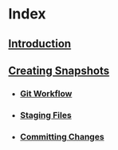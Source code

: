 # Index

## [Introduction](MarkdownFiles/Introduction.md)

## [Creating Snapshots](MarkdownFiles/Creating%20Snapshots.md)
- ### [Git Workflow](MarkdownFiles/Git%20Workflow)
- ### [Staging Files](MarkdownFiles/Staging%20Files)
- ### [Committing Changes](MarkdownFiles/Committing%20Changes)
